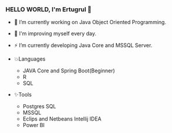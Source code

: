 ### HELLO WORLD, I'm Ertugrul 👋 
- 🔭 I’m currently working on Java Object Oriented Programming. 
- 🌱 I'm improving myself every day.
- ⚡ I’m currently developing Java Core and MSSQL Server.
  
- 💥Languages
    - JAVA Core and Spring Boot(Beginner)
    - R
    - SQL
   
 - ✨Tools
    - Postgres SQL
    - MSSQL
    - Eclips and Netbeans Intellij IDEA
    - Power BI
    


